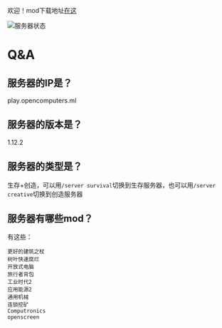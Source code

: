 欢迎！mod下载地址<a href="https://www.opencomputers.ml:1337/mods.zip">在这</a>

![服务器状态](http://127.0.0.1:8080/opt/ping?addr=play.opencomputers.ml&port=25565)

# Q&A
## 服务器的IP是？
play.opencomputers.ml
## 服务器的版本是？
1.12.2
## 服务器的类型是？
生存+创造，可以用`/server survival`切换到生存服务器，也可以用`/server creative`切换到创造服务器
## 服务器有哪些mod？
有这些：
```
更好的建筑之杖
树叶快速腐烂
开放式电脑
旅行者背包
工业时代2
应用能源2
通用机械
连锁挖矿
Computronics
openscreen
```
